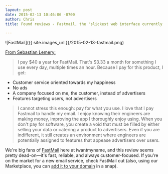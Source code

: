 ```yaml
---
layout: post
date: 2015-02-13 10:46:06 -0700
author: Chris
title: Found reviews - Fastmail, the "slickest web interface currently available"

---
```


<!-- excerpt -->

![FastMail]({{ site.images_url }}/2015-02-13-fastmail.png)

[From Sebastian Lemery:](http://lemery.io/review-fastmail)

>I pay $40 a year for FastMail. That's $3.33 a month for something I use every day, multiple times an hour. Because I pay for this product, I get:
> 
+ Customer service oriented towards my happiness
+ No ads
+ A company focused on me, the customer, instead of advertisers
+ Features targeting users, not advertisers
> 
> I cannot stress this enough: pay for what you use. I love that I pay Fastmail to handle my email. I enjoy knowing their engineers are making money, improving the app I thoroughly enjoy using. When you don't pay for software, you create a void that must be filled by either selling your data or catering a product to advertisers. Even if you are indifferent, it still creates an environment where engineers are potentially assigned to features that appease advertisers over users.

<!-- /excerpt -->

We're big fans of [FastMail](https://www.fastmail.com) here at iwantmyname, and this review seems pretty dead-on—it's fast, reliable, and always customer-focused. If you're on the market for a new email service, check FastMail out (also, using our Marketplace, you can [add it to your domain](https://iwantmyname.com/services/hosted-email/fastmail-mail-hosting-own-domain) in a snap). 